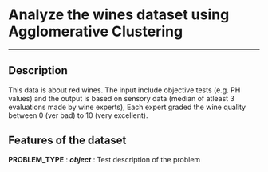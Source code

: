 # Analyze the wines dataset using Agglomerative Clustering
------------------------------------------------------------
## Description
This data is about red wines. The input include objective tests (e.g. PH values) and the output is based on sensory data (median of atleast 3 evaluations made by wine experts), Each expert graded the wine quality between 0 (ver bad) to 10 (very excellent).

## Features of the dataset
**PROBLEM_TYPE**  :              ***object***  : Test description of the problem  
